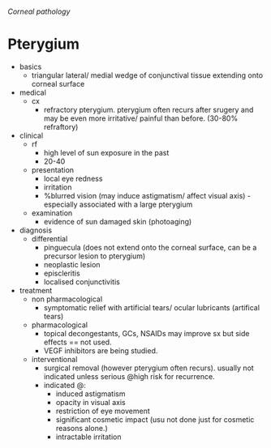###### Corneal pathology

# Pterygium
- basics
    + triangular lateral/ medial wedge of conjunctival tissue extending onto corneal surface
- medical
    + cx
        * refractory pterygium. pterygium often recurs after srugery and may be even more irritative/ painful than before.  (30-80% refraftory)
- clinical 
    + rf 
        * high level of sun exposure in the past
        * 20-40
    + presentation  
        * local eye redness
        * irritation
        * %blurred vision (may induce astigmatism/ affect visual axis) - especially associated with a large pterygium
    + examination
        * evidence of sun damaged skin (photoaging)
- diagnosis
    + differential
        * pinguecula (does not extend onto the corneal surface, can be a precursor lesion to pterygium)
        * neoplastic lesion
        * episcleritis
        * localised conjunctivitis
- treatment
    + non pharmacological
        * symptomatic relief with artificial tears/ ocular lubricants (artifical tears)
    + pharmacological
        * topical decongestants, GCs, NSAIDs may improve sx but side effects == not used. 
        * VEGF inhibitors are being studied.
    + interventional
        * surgical removal (however pterygium often recurs). usually not indicated unless serious @high risk for recurrence.
        * indicated @:  
            - induced astigmatism
            - opacity in visual axis
            - restriction of eye movement
            - significant cosmetic impact (usu not done just for cosmetic reasons alone.)
            - intractable irritation